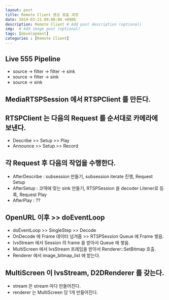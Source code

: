 ```yaml
---
layout: post
title: Remote Client 영상 표출 과정
date: 2019-03-21 09:00:00 +0900
description: Remote Client # Add post description (optional)
img:  # Add image post (optional)
tags: [development]
categories : [Remote Client]
---
```


## Live 555 Pipeline
 - source -> filter -> filter -> sink
 - source -> filter -> sink
 - source -> sink

## MediaRTSPSession 에서 RTSPClient 를 만든다.

## RTSPClient 는 다음의 Request 를 순서대로 카메라에 보낸다.
 - Describe >> Setup >> Play
 - Announce >> Setup >> Record

## 각 Request 후 다음의 작업을 수행한다.
 - AfterDescribe : subsession 만들기, subsession iterate 진행, Request Setup
 - AfterSetup : 코덱에 맞는 sink 만들기, RTSPSession 을 decoder Litener로 등록, Request Play
 - AfterPlay : ??

## OpenURL 이후 >> doEventLoop
 - doEventLoop >> SingleStep >> Decode
 - OnDecode 에 Frame 데이터 넘겨줌 >> RTSPSession Queue 에 Frame 쌓음.
 - IvsStream 에서 Session 의 frame 을 받아서 Queue 에 쌓음.
 - MultiScreen 에서 IvsStream 프레임을 받아서 Renderer::SetBitmap 호출.
 - Renderer 에서 image_bitmap_list 에 받는다.

## MultiScreen 이 IvsStream, D2DRenderer 를 갖는다.
 - stream 은 stream 마다 만들어진다.
 - renderer 는 MultiScreen 당 1개 만들어진다.